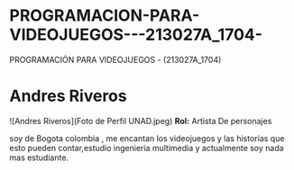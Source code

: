 # PROGRAMACION-PARA-VIDEOJUEGOS---213027A_1704-
PROGRAMACIÓN PARA VIDEOJUEGOS - (213027A_1704)

# Andres Riveros

![Andres Riveros](Foto de Perfil UNAD.jpeg)
**Rol:** Artista De personajes 

soy de Bogota colombia , me encantan los videojuegos y las historias que esto pueden contar,estudio ingenieria multimedia y actualmente soy nada mas estudiante. 